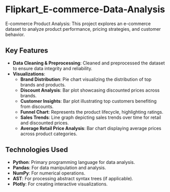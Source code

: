 # Flipkart_E-commerce-Data-Analysis
E-commerce Product Analysis: This project explores an e-commerce dataset to analyze product performance, pricing strategies, and customer behavior.



## Key Features

- **Data Cleaning & Preprocessing**: Cleaned and preprocessed the dataset to ensure data integrity and reliability.
- **Visualizations**:
  - **Brand Distribution**: Pie chart visualizing the distribution of top brands and products.
  - **Discount Analysis**: Bar plot showcasing discounted prices across brands.
  - **Customer Insights**: Bar plot illustrating top customers benefiting from discounts.
  - **Funnel Chart**: Represents the product lifecycle, highlighting ratings.
  - **Sales Trends**: Line graph depicting sales trends over time for retail and discounted prices.
  - **Average Retail Price Analysis**: Bar chart displaying average prices across product categories.

## Technologies Used

- **Python**: Primary programming language for data analysis.
- **Pandas**: For data manipulation and analysis.
- **NumPy**: For numerical operations.
- **AST**: For processing abstract syntax trees (if applicable).
- **Plotly**: For creating interactive visualizations.
